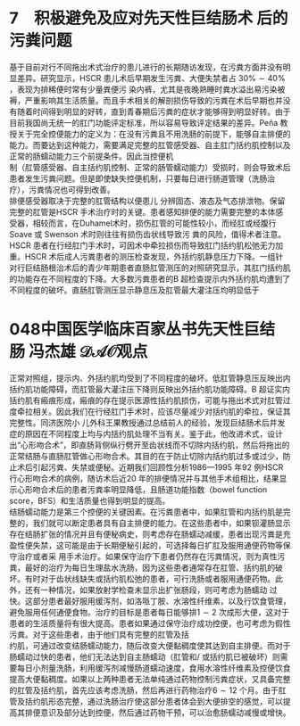 # 7　积极避免及应对先天性巨结肠术 后的污粪问题  
基于目前对行不同拖出术式治疗的患儿进行的长期随访发现，在污粪方面并没有明显差异。研究显示，HSCR 患儿术后早期发生污粪、大便失禁者占 $30\%\sim40\%$ ，表现为排稀便时常有少量粪便污 染内裤，尤其是夜晚熟睡时粪水溢出易污染被褥，严重影响其生活质量。而且手术相关的解剖损伤导致的污粪在术后早期也并没有随着时间得到明显的好转，直到青春期后污粪的症状才能够得到明显好转。由于目前我国尚无统一的肛门功能评定标准，所以容易导致评定结果的差异。Peña 教授关于完全控便能力的定义为：在没有污粪且不用洗肠的前提下，能够自主排便的能力。而要达到这种能力，需要满足完整的肛管感受器、自主肛门括约肌控制以及正常的肠蠕动能力三个前提条件。因此当控便机  
制（肛管感受器、自主括约肌控制、正常的肠管蠕动能力）受损时，则会导致术后患者发生污粪问题。但是即使缺失控便机制，只要每日进行肠道管理（洗肠治疗），污粪情况也可得到改善。  
排便感受器取决于完整的肛管结构以便患儿 分辨固态、液态及气态排泄物。保留完整的肛管是HSCR 手术治疗时的关键。患者感知排便的能力需要完整的本体感受器，相较而言，在Duhamel术时，损伤肛管的可能性较小，而经肛或经腹行Soave  或 Swenson  术时则往往有损伤齿状线导致污 粪的风险，值得术者注意。  
HSCR 患者在行经肛门手术时，可因术中牵拉损伤而导致肛门括约肌松弛无力加重。HSCR 术后成人污粪患者的测压检查发现，外括约肌静息压力下降。一组针对行巨结肠根治术后的青少年期患者直肠肛管测压的对照研究显示，其肛门括约肌的功能存在不同程度的下降。大多数污粪患者的B 超检查提示内外括约肌均遭到了不同程度的破坏。直肠肛管测压显示静息压及肛管最大灌注压均明显低于  
# 048中国医学临床百家丛书先天性巨结肠 冯杰雄 $\mathcal{D A O}$观点  
正常对照组，提示内、外括约肌均受到了不同程度的破坏。低肛管静息压反映出内括约肌功能障碍，而肛管最大灌注压下降则反映出外括约肌功能障碍。B 超证实内括约肌有瘢痕形成，瘢痕的存在提示医源性括约肌损伤，可能与拖出术式对肛管过度牵拉相关。因此我们在行经肛门手术时，应该尽量减少对括约肌的牵拉，保证其完整性。同济医院小 儿外科王果教授通过总结前人的经验，发现巨结肠术后并发症的原因在不同程度上均与内括约肌处理不当有关。鉴于此，他改进术式，设计出“心形吻合术”，即直肠背侧纵行劈开至齿状线而不切除内括约肌，然后将拖出的正常结肠与直肠肛管做心形吻合术。其目的在于防止切除内括约肌过多或过少，防止术后引起污粪、失禁或便秘。近期我们回顾性分析1986—1995 年92 例HSCR 行心形吻合术的病例，随访术后近20 年的排便情况并与其他手术组相比，结果显示心形吻合术后的患者污粪率明显降低，且肠道功能指数（bowel function score，BFS）和生活质量也得到明显的提高。  
结肠蠕动能力是第三个控便的关键因素。在污粪患者中，如果肛管和内括约肌是完整的，我们就可以断定患者具有自主排便的能力。在这些患者中，如果钡灌肠显示存在结肠扩张的情况并且有便秘病史，则考虑存在肠蠕动减缓，患者出现污粪是充盈性便失禁，这可能是由于长期便秘引起的，可选择每日扩肛及服用通便药物等保守治疗或者采 用手术治疗。如果保守治疗下患者仍然存在污粪情况，则为真性污粪，最好的治疗为每日生理盐水洗肠，因为这些患者通常存在肛管、括约肌的破坏。有时对于齿状线缺失或括约肌松弛的患者，可行洗肠或者服用通便药物。此外，还有一种情况，如果放射学检查未显示出扩张肠段，则可考虑为肠蠕动 过快。这部分患者最好服用缓泻剂，如洛哌丁胺、水溶性纤维素，以及行饮食管理，避免服用任何通便食物。治疗的目标是患者每日能够排$1\sim2$ 次成形大便，这对于患者的生活质量将有很大提高。患者如果通过保守治疗成功控便，也可考虑为假性污粪。对于这些患者，由于他们具有完整的肛管及括  
约肌，可通过改变结肠蠕动能力，随后改变大便黏稠度使其达到自主排便。而对于肠蠕动过快的患者，他们无法达到自主肠蠕动（肛管和/ 或括约肌已被破坏）则需要每日小剂量洗肠，利用缓泻剂减慢肠道蠕动速度，食用水溶性纤维素及控便饮食提高大便黏稠度。如果以上两种患者无法单纯通过药物控制污粪症状，又具备完整的肛管及括约肌，首先应该考虑洗肠，然后再进行药物治疗$6\sim12$ 个月。由于肛管及括约肌形态完整，通过洗肠治疗使这部分患者体会到大便排空的感觉，可以提高其排便意识及部分达到控便，然后通过药物干预，可以治愈肠蠕动减慢或增快。  
